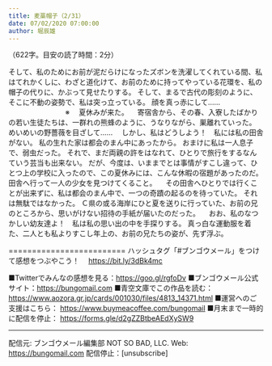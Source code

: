 ```yaml
---
title: 麦藁帽子（2/31）
date: 07/02/2020 07:00:00
author: 堀辰雄
---
```


（622字。目安の読了時間：2分）

そして、私のためにお前が泥だらけになったズボンを洗濯してくれている間、私はてれかくしに、わざと道化けて、お前のために持ってやっている花環を、私の帽子の代りに、かぶって見せたりする。
そして、まるで古代の彫刻のように、そこに不動の姿勢で、私は突っ立っている。
顔を真っ赤にして……
　　　　　　　　※
　夏休みが来た。
　寄宿舎から、その春、入寮したばかりの若い生徒たちは、一群れの熊蜂のように、うなりながら、巣離れていった。
めいめいの野薔薇を目ざして……
　しかし、私はどうしよう！　私には私の田舎がない。
私の生れた家は都会のまん中にあったから。
おまけに私は一人息子で、弱虫だった。
それで、まだ両親の許をはなれて、ひとりで旅行をするなんていう芸当も出来ない。
だが、今度は、いままでとは事情がすこし違って、ひとつ上の学校に入ったので、この夏休みには、こんな休暇の宿題があったのだ。
田舎へ行って一人の少女を見つけてくること。
　その田舎へひとりでは行くことが出来ずに、私は都会のまん中で、一つの奇蹟の起るのを待っていた。
それは無駄ではなかった。
Ｃ県の或る海岸にひと夏を送りに行っていた、お前の兄のところから、思いがけない招待の手紙が届いたのだった。
　おお、私のなつかしい幼友達よ！　私は私の思い出の中を手探りする。
真っ白な運動服を着た、二人とも私よりすこし年上の、お前の兄たちの姿が、先ず浮ぶ。

=========================
ハッシュタグ「#ブンゴウメール」をつけて感想をつぶやこう！　
https://bit.ly/3dBk4mc

■Twitterでみんなの感想を見る：https://goo.gl/rgfoDv
■ブンゴウメール公式サイト：https://bungomail.com
■青空文庫でこの作品を読む：https://www.aozora.gr.jp/cards/001030/files/4813_14371.html
■運営へのご支援はこちら： https://www.buymeacoffee.com/bungomail
■月末まで一時的に配信を停止： https://forms.gle/d2gZZBtbeAEdXySW9

-------
配信元: ブンゴウメール編集部
NOT SO BAD, LLC.
Web: https://bungomail.com
配信停止：[unsubscribe]

